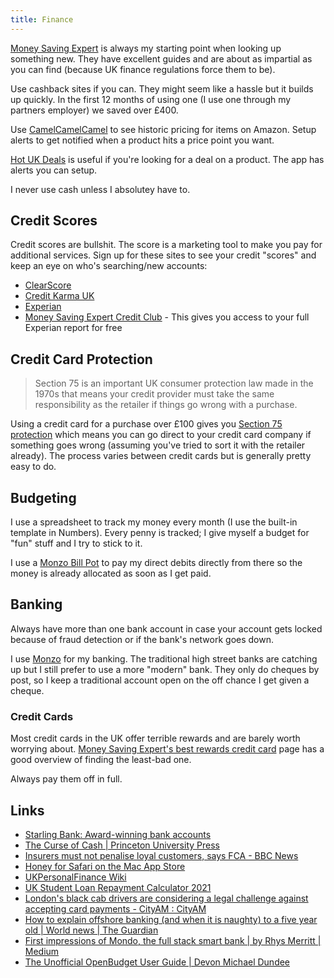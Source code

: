 ```yaml
---
title: Finance
---
```


[Money Saving Expert](https://www.moneysavingexpert.com/) is always my starting point when looking up something new. They have excellent guides and are about as impartial as you can find (because UK finance regulations force them to be).

Use cashback sites if you can. They might seem like a hassle but it builds up quickly. In the first 12 months of using one (I use one through my partners employer) we saved over £400.

Use [CamelCamelCamel](https://uk.camelcamelcamel.com) to see historic pricing for items on Amazon. Setup alerts to get notified when a product hits a price point you want.

[Hot UK Deals](https://www.hotukdeals.com/) is useful if you're looking for a deal on a product. The app has alerts you can setup.

I never use cash unless I absolutey have to.

## Credit Scores

Credit scores are bullshit. The score is a marketing tool to make you pay for additional services. Sign up for these sites to see your credit "scores" and keep an eye on who's searching/new accounts:

- [ClearScore](https://www.clearscore.com/)
- [Credit Karma UK](https://www.creditkarma.co.uk/)
- [Experian](https://www.experian.co.uk/)
- [Money Saving Expert Credit Club](https://www.moneysavingexpert.com/creditclub/) - This gives you access to your full Experian report for free


## Credit Card Protection

> Section 75 is an important UK consumer protection law made in the 1970s that means your credit provider must take the same responsibility as the retailer if things go wrong with a purchase. 

Using a credit card for a purchase over £100 gives you [Section 75 protection](https://www.moneysavingexpert.com/reclaim/section75-protect-your-purchases/) which means you can go direct to your credit card company if something goes wrong (assuming you've tried to sort it with the retailer already). The process varies between credit cards but is generally pretty easy to do.

## Budgeting

I use a spreadsheet to track my money every month (I use the built-in template in Numbers). Every penny is tracked; I give myself a budget for "fun" stuff and I try to stick to it. 

I use a [Monzo Bill Pot](https://monzo.com/help/budgeting-overdrafts-savings/web-bill-pots) to pay my direct debits directly from there so the money is already allocated as soon as I get paid.

## Banking

Always have more than one bank account in case your account gets locked because of fraud detection or if the bank's network goes down.

I use [Monzo](https://monzo.com) for my banking. The traditional high street banks are catching up but I still prefer to use a more "modern" bank. They only do cheques by post, so I keep a traditional account open on the off chance I get given a cheque.

### Credit Cards

Most credit cards in the UK offer terrible rewards and are barely worth worrying about. [Money Saving Expert's best rewards credit card](https://www.moneysavingexpert.com/credit-cards/best-credit-card-rewards/) page has a good overview of finding the least-bad one.

Always pay them off in full.

## Links

- [Starling Bank: Award-winning bank accounts](https://www.starlingbank.com/)
- [The Curse of Cash | Princeton University Press](https://press.princeton.edu/books/hardcover/9780691172132/the-curse-of-cash)
- [Insurers must not penalise loyal customers, says FCA - BBC News](https://www.bbc.co.uk/news/business-57270415)
- [‎Honey for Safari on the Mac App Store](https://apps.apple.com/gb/app/honey-for-safari/id1472777122?mt=12)
- [UKPersonalFinance Wiki](https://ukpersonal.finance/)
- [UK Student Loan Repayment Calculator 2021](https://www.yourslrc.co.uk/)
- [London's black cab drivers are considering a legal challenge against accepting card payments - CityAM : CityAM](https://www.cityam.com/londons-black-cab-drivers-considering-legal-challenge/)
- [How to explain offshore banking (and when it is naughty) to a five year old | World news | The Guardian](https://www.theguardian.com/world/2016/apr/05/how-to-explain-offshore-banking-and-when-it-is-naughty-to-a-5-year-old)
- [First impressions of Mondo, the full stack smart bank | by Rhys Merritt | Medium](https://medium.com/@rhysmerritt/first-impressions-of-mondo-the-full-stack-smart-bank-10ca8c36d7be)
- [The Unofficial OpenBudget User Guide | Devon Michael Dundee](https://devondundee.com/blog/the-unofficial-openbudget-user-guide)
